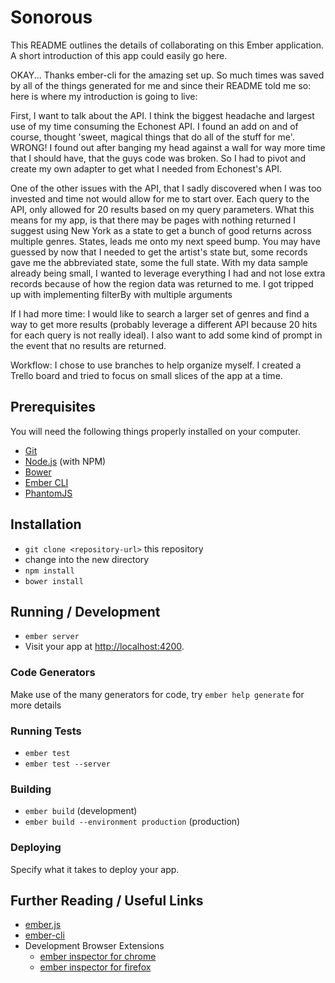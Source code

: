 # Sonorous

This README outlines the details of collaborating on this Ember application.
A short introduction of this app could easily go here.

OKAY... Thanks ember-cli for the amazing set up. So much times was saved by all of the things generated for me and since their README told me so: here is where my introduction is going to live:

First, I want to talk about the API. I think the biggest headache and largest use of my time consuming the Echonest API. I found an add on and of course, thought 'sweet, magical things that do all of the stuff for me'. WRONG! I found out after banging my head against a wall for way more time that I should have, that the guys code was broken. So I had to pivot and create my own adapter to get what I needed from Echonest's API.

One of the other issues with the API, that I sadly discovered when I was too invested and time not would allow for me to start over. Each query to the API, only allowed for 20 results based on my query parameters. What this means for my app, is that there may be pages with nothing returned I suggest using New York as a state to get a bunch of good returns across multiple genres. States, leads me onto my next speed bump. You may have guessed by now that I needed to get the artist's state but, some records gave me the abbreviated state, some the full state. With my data sample already being small, I wanted to leverage everything I had and not lose extra records because of how the region data was returned to me. I got tripped up with implementing filterBy with multiple arguments

If I had more time: I would like to search a larger set of genres and find a way to get more results (probably leverage a different API because 20 hits for each query is not really ideal). I also want to add some kind of prompt in the event that no results are returned.

Workflow: I chose to use branches to help organize myself. I created a Trello board and tried to focus on small slices of the app at a time.

## Prerequisites

You will need the following things properly installed on your computer.

* [Git](http://git-scm.com/)
* [Node.js](http://nodejs.org/) (with NPM)
* [Bower](http://bower.io/)
* [Ember CLI](http://www.ember-cli.com/)
* [PhantomJS](http://phantomjs.org/)

## Installation

* `git clone <repository-url>` this repository
* change into the new directory
* `npm install`
* `bower install`

## Running / Development

* `ember server`
* Visit your app at [http://localhost:4200](http://localhost:4200).

### Code Generators

Make use of the many generators for code, try `ember help generate` for more details

### Running Tests

* `ember test`
* `ember test --server`

### Building

* `ember build` (development)
* `ember build --environment production` (production)

### Deploying

Specify what it takes to deploy your app.

## Further Reading / Useful Links

* [ember.js](http://emberjs.com/)
* [ember-cli](http://www.ember-cli.com/)
* Development Browser Extensions
  * [ember inspector for chrome](https://chrome.google.com/webstore/detail/ember-inspector/bmdblncegkenkacieihfhpjfppoconhi)
  * [ember inspector for firefox](https://addons.mozilla.org/en-US/firefox/addon/ember-inspector/)

